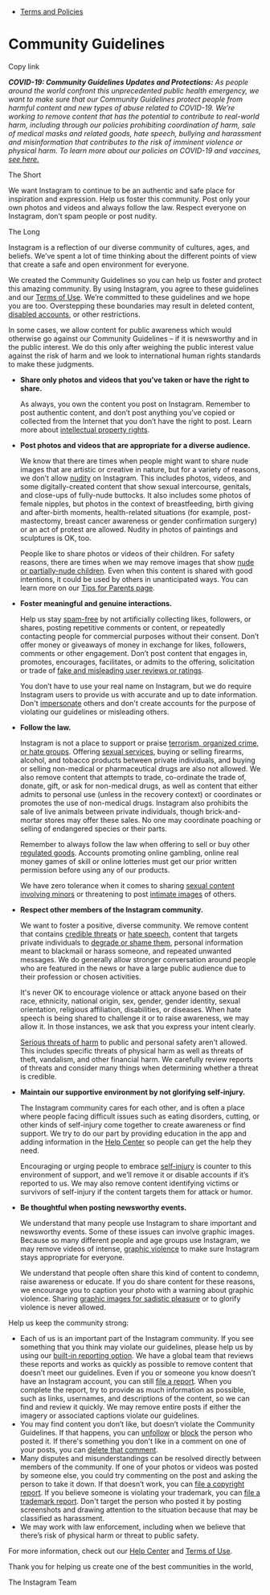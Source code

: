 *   [Terms and Policies](https://help.instagram.com/1417489251945243/?helpref=breadcrumb)

Community Guidelines
====================

Copy link

_**COVID-19: Community Guidelines Updates and Protections:** As people around the world confront this unprecedented public health emergency, we want to make sure that our Community Guidelines protect people from harmful content and new types of abuse related to COVID-19. We’re working to remove content that has the potential to contribute to real-world harm, including through our policies prohibiting coordination of harm, sale of medical masks and related goods, hate speech, bullying and harassment and misinformation that contributes to the risk of imminent violence or physical harm. To learn more about our policies on COVID-19 and vaccines, [see here.](https://help.instagram.com/697825587576762?helpref=faq_content)_

The Short

We want Instagram to continue to be an authentic and safe place for inspiration and expression. Help us foster this community. Post only your own photos and videos and always follow the law. Respect everyone on Instagram, don’t spam people or post nudity.

The Long

Instagram is a reflection of our diverse community of cultures, ages, and beliefs. We’ve spent a lot of time thinking about the different points of view that create a safe and open environment for everyone.

We created the Community Guidelines so you can help us foster and protect this amazing community. By using Instagram, you agree to these guidelines and our [Terms of Use](https://www.instagram.com/legal/terms). We’re committed to these guidelines and we hope you are too. Overstepping these boundaries may result in deleted content, [disabled accounts](https://help.instagram.com/366993040048856?helpref=faq_content), or other restrictions.

In some cases, we allow content for public awareness which would otherwise go against our Community Guidelines – if it is newsworthy and in the public interest. We do this only after weighing the public interest value against the risk of harm and we look to international human rights standards to make these judgments.

*   **Share only photos and videos that you’ve taken or have the right to share.**
    
    As always, you own the content you post on Instagram. Remember to post authentic content, and don’t post anything you’ve copied or collected from the Internet that you don’t have the right to post. Learn more about [intellectual property rights](https://help.instagram.com/126382350847838?helpref=faq_content).
    
*   **Post photos and videos that are appropriate for a diverse audience.**
    
    We know that there are times when people might want to share nude images that are artistic or creative in nature, but for a variety of reasons, we don’t allow [nudity](https://l.instagram.com/?u=https%3A%2F%2Fwww.facebook.com%2Fcommunitystandards%2Fadult_nudity_sexual_activity&e=AT3qJpAabBiBRVXjATTgS2QfwFgrwVcfiuxTyTgAm5H1vwXwS5gwCeJOuLmiqINYCfrrsgl3YYsApbcRAne4_ad5tijrybr3kUjtukYbTrmWzXTNEh_EoVHxdSh1VeCKybF_GckcPlzTTnfPlkmkw95EOjFv4VshvmmAqw) on Instagram. This includes photos, videos, and some digitally-created content that show sexual intercourse, genitals, and close-ups of fully-nude buttocks. It also includes some photos of female nipples, but photos in the context of breastfeeding, birth giving and after-birth moments, health-related situations (for example, post-mastectomy, breast cancer awareness or gender confirmation surgery) or an act of protest are allowed. Nudity in photos of paintings and sculptures is OK, too.
    
    People like to share photos or videos of their children. For safety reasons, there are times when we may remove images that show [nude or partially-nude children](https://l.instagram.com/?u=https%3A%2F%2Fwww.facebook.com%2Fcommunitystandards%2Fchild_nudity_sexual_exploitation&e=AT3qJpAabBiBRVXjATTgS2QfwFgrwVcfiuxTyTgAm5H1vwXwS5gwCeJOuLmiqINYCfrrsgl3YYsApbcRAne4_ad5tijrybr3kUjtukYbTrmWzXTNEh_EoVHxdSh1VeCKybF_GckcPlzTTnfPlkmkw95EOjFv4VshvmmAqw). Even when this content is shared with good intentions, it could be used by others in unanticipated ways. You can learn more on our [Tips for Parents page](https://help.instagram.com/154475974694511/?helpref=faq_content).
    
*   **Foster meaningful and genuine interactions.**
    
    Help us stay [spam-free](https://l.instagram.com/?u=https%3A%2F%2Fwww.facebook.com%2Fcommunitystandards%2Fspam&e=AT3qJpAabBiBRVXjATTgS2QfwFgrwVcfiuxTyTgAm5H1vwXwS5gwCeJOuLmiqINYCfrrsgl3YYsApbcRAne4_ad5tijrybr3kUjtukYbTrmWzXTNEh_EoVHxdSh1VeCKybF_GckcPlzTTnfPlkmkw95EOjFv4VshvmmAqw) by not artificially collecting likes, followers, or shares, posting repetitive comments or content, or repeatedly contacting people for commercial purposes without their consent. Don’t offer money or giveaways of money in exchange for likes, followers, comments or other engagement. Don’t post content that engages in, promotes, encourages, facilitates, or admits to the offering, solicitation or trade of [fake and misleading user reviews or ratings](https://l.instagram.com/?u=https%3A%2F%2Fwww.facebook.com%2Fcommunitystandards%2Ffraud_deception&e=AT3qJpAabBiBRVXjATTgS2QfwFgrwVcfiuxTyTgAm5H1vwXwS5gwCeJOuLmiqINYCfrrsgl3YYsApbcRAne4_ad5tijrybr3kUjtukYbTrmWzXTNEh_EoVHxdSh1VeCKybF_GckcPlzTTnfPlkmkw95EOjFv4VshvmmAqw).
    
    You don’t have to use your real name on Instagram, but we do require Instagram users to provide us with accurate and up to date information. Don't [impersonate](https://l.instagram.com/?u=https%3A%2F%2Fwww.facebook.com%2Fcommunitystandards%2Fmisrepresentation&e=AT3qJpAabBiBRVXjATTgS2QfwFgrwVcfiuxTyTgAm5H1vwXwS5gwCeJOuLmiqINYCfrrsgl3YYsApbcRAne4_ad5tijrybr3kUjtukYbTrmWzXTNEh_EoVHxdSh1VeCKybF_GckcPlzTTnfPlkmkw95EOjFv4VshvmmAqw) others and don't create accounts for the purpose of violating our guidelines or misleading others.
    
*   **Follow the law.**
    
    Instagram is not a place to support or praise [terrorism, organized crime, or hate groups](https://l.instagram.com/?u=https%3A%2F%2Fwww.facebook.com%2Fcommunitystandards%2Fdangerous_individuals_organizations&e=AT3qJpAabBiBRVXjATTgS2QfwFgrwVcfiuxTyTgAm5H1vwXwS5gwCeJOuLmiqINYCfrrsgl3YYsApbcRAne4_ad5tijrybr3kUjtukYbTrmWzXTNEh_EoVHxdSh1VeCKybF_GckcPlzTTnfPlkmkw95EOjFv4VshvmmAqw). Offering [sexual services](https://l.instagram.com/?u=https%3A%2F%2Fwww.facebook.com%2Fcommunitystandards%2Fsexual_solicitation&e=AT3qJpAabBiBRVXjATTgS2QfwFgrwVcfiuxTyTgAm5H1vwXwS5gwCeJOuLmiqINYCfrrsgl3YYsApbcRAne4_ad5tijrybr3kUjtukYbTrmWzXTNEh_EoVHxdSh1VeCKybF_GckcPlzTTnfPlkmkw95EOjFv4VshvmmAqw), buying or selling firearms, alcohol, and tobacco products between private individuals, and buying or selling non-medical or pharmaceutical drugs are also not allowed. We also remove content that attempts to trade, co-ordinate the trade of, donate, gift, or ask for non-medical drugs, as well as content that either admits to personal use (unless in the recovery context) or coordinates or promotes the use of non-medical drugs. Instagram also prohibits the sale of live animals between private individuals, though brick-and-mortar stores may offer these sales. No one may coordinate poaching or selling of endangered species or their parts.
    
    Remember to always follow the law when offering to sell or buy other [regulated goods](https://l.instagram.com/?u=https%3A%2F%2Fwww.facebook.com%2Fcommunitystandards%2Fregulated_goods&e=AT3qJpAabBiBRVXjATTgS2QfwFgrwVcfiuxTyTgAm5H1vwXwS5gwCeJOuLmiqINYCfrrsgl3YYsApbcRAne4_ad5tijrybr3kUjtukYbTrmWzXTNEh_EoVHxdSh1VeCKybF_GckcPlzTTnfPlkmkw95EOjFv4VshvmmAqw). Accounts promoting online gambling, online real money games of skill or online lotteries must get our prior written permission before using any of our products.
    
    We have zero tolerance when it comes to sharing [sexual content involving minors](https://l.instagram.com/?u=https%3A%2F%2Fwww.facebook.com%2Fcommunitystandards%2Fchild_nudity_sexual_exploitation&e=AT3qJpAabBiBRVXjATTgS2QfwFgrwVcfiuxTyTgAm5H1vwXwS5gwCeJOuLmiqINYCfrrsgl3YYsApbcRAne4_ad5tijrybr3kUjtukYbTrmWzXTNEh_EoVHxdSh1VeCKybF_GckcPlzTTnfPlkmkw95EOjFv4VshvmmAqw) or threatening to post [intimate images](https://l.instagram.com/?u=https%3A%2F%2Fwww.facebook.com%2Fcommunitystandards%2Fsexual_exploitation_adults&e=AT3qJpAabBiBRVXjATTgS2QfwFgrwVcfiuxTyTgAm5H1vwXwS5gwCeJOuLmiqINYCfrrsgl3YYsApbcRAne4_ad5tijrybr3kUjtukYbTrmWzXTNEh_EoVHxdSh1VeCKybF_GckcPlzTTnfPlkmkw95EOjFv4VshvmmAqw) of others.
    
*   **Respect other members of the Instagram community.**
    
    We want to foster a positive, diverse community. We remove content that contains [credible threats](https://l.instagram.com/?u=https%3A%2F%2Fwww.facebook.com%2Fcommunitystandards%2Fcredible_violence&e=AT3qJpAabBiBRVXjATTgS2QfwFgrwVcfiuxTyTgAm5H1vwXwS5gwCeJOuLmiqINYCfrrsgl3YYsApbcRAne4_ad5tijrybr3kUjtukYbTrmWzXTNEh_EoVHxdSh1VeCKybF_GckcPlzTTnfPlkmkw95EOjFv4VshvmmAqw) or [hate speech](https://l.instagram.com/?u=https%3A%2F%2Fwww.facebook.com%2Fcommunitystandards%2Fhate_speech&e=AT3qJpAabBiBRVXjATTgS2QfwFgrwVcfiuxTyTgAm5H1vwXwS5gwCeJOuLmiqINYCfrrsgl3YYsApbcRAne4_ad5tijrybr3kUjtukYbTrmWzXTNEh_EoVHxdSh1VeCKybF_GckcPlzTTnfPlkmkw95EOjFv4VshvmmAqw), content that targets private individuals to [degrade or shame them](https://l.instagram.com/?u=https%3A%2F%2Fwww.facebook.com%2Fcommunitystandards%2Fbullying&e=AT3qJpAabBiBRVXjATTgS2QfwFgrwVcfiuxTyTgAm5H1vwXwS5gwCeJOuLmiqINYCfrrsgl3YYsApbcRAne4_ad5tijrybr3kUjtukYbTrmWzXTNEh_EoVHxdSh1VeCKybF_GckcPlzTTnfPlkmkw95EOjFv4VshvmmAqw), personal information meant to blackmail or harass someone, and repeated unwanted messages. We do generally allow stronger conversation around people who are featured in the news or have a large public audience due to their profession or chosen activities.
    
    It's never OK to encourage violence or attack anyone based on their race, ethnicity, national origin, sex, gender, gender identity, sexual orientation, religious affiliation, disabilities, or diseases. When hate speech is being shared to challenge it or to raise awareness, we may allow it. In those instances, we ask that you express your intent clearly.
    
    [Serious threats of harm](https://l.instagram.com/?u=https%3A%2F%2Fwww.facebook.com%2Fcommunitystandards%2Fcredible_violence&e=AT3qJpAabBiBRVXjATTgS2QfwFgrwVcfiuxTyTgAm5H1vwXwS5gwCeJOuLmiqINYCfrrsgl3YYsApbcRAne4_ad5tijrybr3kUjtukYbTrmWzXTNEh_EoVHxdSh1VeCKybF_GckcPlzTTnfPlkmkw95EOjFv4VshvmmAqw) to public and personal safety aren't allowed. This includes specific threats of physical harm as well as threats of theft, vandalism, and other financial harm. We carefully review reports of threats and consider many things when determining whether a threat is credible.
    
*   **Maintain our supportive environment by not glorifying self-injury.**
    
    The Instagram community cares for each other, and is often a place where people facing difficult issues such as eating disorders, cutting, or other kinds of self-injury come together to create awareness or find support. We try to do our part by providing education in the app and adding information in the [Help Center](https://help.instagram.com/) so people can get the help they need.
    
    Encouraging or urging people to embrace [self-injury](https://l.instagram.com/?u=https%3A%2F%2Fwww.facebook.com%2Fcommunitystandards%2Fsuicide_self_injury_violence&e=AT3qJpAabBiBRVXjATTgS2QfwFgrwVcfiuxTyTgAm5H1vwXwS5gwCeJOuLmiqINYCfrrsgl3YYsApbcRAne4_ad5tijrybr3kUjtukYbTrmWzXTNEh_EoVHxdSh1VeCKybF_GckcPlzTTnfPlkmkw95EOjFv4VshvmmAqw) is counter to this environment of support, and we’ll remove it or disable accounts if it’s reported to us. We may also remove content identifying victims or survivors of self-injury if the content targets them for attack or humor.
    
*   **Be thoughtful when posting newsworthy events.**
    
    We understand that many people use Instagram to share important and newsworthy events. Some of these issues can involve graphic images. Because so many different people and age groups use Instagram, we may remove videos of intense, [graphic violence](https://l.instagram.com/?u=https%3A%2F%2Fwww.facebook.com%2Fcommunitystandards%2Fgraphic_violence&e=AT3qJpAabBiBRVXjATTgS2QfwFgrwVcfiuxTyTgAm5H1vwXwS5gwCeJOuLmiqINYCfrrsgl3YYsApbcRAne4_ad5tijrybr3kUjtukYbTrmWzXTNEh_EoVHxdSh1VeCKybF_GckcPlzTTnfPlkmkw95EOjFv4VshvmmAqw) to make sure Instagram stays appropriate for everyone.
    
    We understand that people often share this kind of content to condemn, raise awareness or educate. If you do share content for these reasons, we encourage you to caption your photo with a warning about graphic violence. Sharing [graphic images for sadistic pleasure](https://l.instagram.com/?u=https%3A%2F%2Fwww.facebook.com%2Fcommunitystandards%2Fcruel_insensitive&e=AT3qJpAabBiBRVXjATTgS2QfwFgrwVcfiuxTyTgAm5H1vwXwS5gwCeJOuLmiqINYCfrrsgl3YYsApbcRAne4_ad5tijrybr3kUjtukYbTrmWzXTNEh_EoVHxdSh1VeCKybF_GckcPlzTTnfPlkmkw95EOjFv4VshvmmAqw) or to glorify violence is never allowed.
    

Help us keep the community strong:

*   Each of us is an important part of the Instagram community. If you see something that you think may violate our guidelines, please help us by using our [built-in reporting option](https://help.instagram.com/165828726894770?helpref=faq_content). We have a global team that reviews these reports and works as quickly as possible to remove content that doesn’t meet our guidelines. Even if you or someone you know doesn’t have an Instagram account, you can still [file a report](https://help.instagram.com/contact/383679321740945). When you complete the report, try to provide as much information as possible, such as links, usernames, and descriptions of the content, so we can find and review it quickly. We may remove entire posts if either the imagery or associated captions violate our guidelines.
*   You may find content you don’t like, but doesn’t violate the Community Guidelines. If that happens, you can [unfollow](https://help.instagram.com/286340048138725?helpref=faq_content) or [block](https://help.instagram.com/426700567389543/?helpref=faq_content) the person who posted it. If there's something you don't like in a comment on one of your posts, you can [delete that comment](https://help.instagram.com/289098941190483?helpref=faq_content).
*   Many disputes and misunderstandings can be resolved directly between members of the community. If one of your photos or videos was posted by someone else, you could try commenting on the post and asking the person to take it down. If that doesn’t work, you can [file a copyright report](https://help.instagram.com/126382350847838?helpref=faq_content). If you believe someone is violating your trademark, you can [file a trademark report](https://help.instagram.com/222826637847963?helpref=faq_content). Don't target the person who posted it by posting screenshots and drawing attention to the situation because that may be classified as harassment.
*   We may work with law enforcement, including when we believe that there’s risk of physical harm or threat to public safety.

For more information, check out our [Help Center](https://help.instagram.com/) and [Terms of Use](https://l.instagram.com/?u=http%3A%2F%2Finstagram.com%2Flegal%2Fterms%2F%23&e=AT3qJpAabBiBRVXjATTgS2QfwFgrwVcfiuxTyTgAm5H1vwXwS5gwCeJOuLmiqINYCfrrsgl3YYsApbcRAne4_ad5tijrybr3kUjtukYbTrmWzXTNEh_EoVHxdSh1VeCKybF_GckcPlzTTnfPlkmkw95EOjFv4VshvmmAqw).

Thank you for helping us create one of the best communities in the world,

The Instagram Team